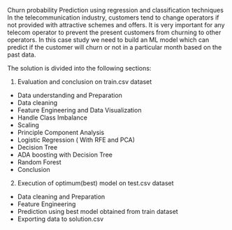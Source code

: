 Churn probability Prediction using regression and classification techniques
In the telecommunication industry, customers tend to change operators if not provided with attractive schemes and offers. It is very important for any telecom operator to prevent the present customers from churning to other operators. In this case study we need to build an ML model which can predict if the customer will churn or not in a particular month based on the past data.

The solution is divided into the following sections:
1. Evaluation and conclusion on train.csv dataset 
- Data understanding and Preparation
- Data cleaning
- Feature Engineering and Data Visualization
- Handle Class Imbalance
- Scaling   
- Principle Component Analysis
- Logistic Regression ( With RFE and PCA)
- Decision Tree
- ADA boosting with Decision Tree
- Random Forest
- Conclusion

2. Execution of optimum(best) model on test.csv dataset
- Data cleaning and Preparation
- Feature Engineering
- Prediction using best model obtained from train dataset
- Exporting data to solution.csv
